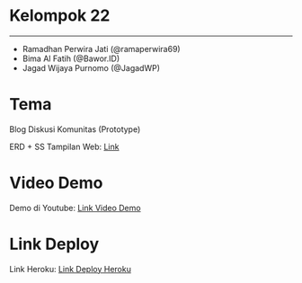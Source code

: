 <h1>Kelompok 22</h1>
<hr>
<ul>
    <li>Ramadhan Perwira Jati (@ramaperwira69)</li>
    <li>Bima Al Fatih (@Bawor.ID)</li>
    <li>Jagad Wijaya Purnomo (@JagadWP)</li>
</ul>

<h1>Tema</h1>
<p>Blog Diskusi Komunitas (Prototype)</p>
<p>ERD + SS Tampilan Web: 
    <a href="https://drive.google.com/drive/folders/1FzMrr1szT2mbJBWiPhv62kI89tVqKZLM" target="_blank">Link</a></p>

<h1>Video Demo</h1>
<p>Demo di Youtube: <a href="https://youtu.be/g029_lWJDs8" target="_blank">Link Video Demo</a></p>

<h1>Link Deploy</h1>
<p>Link Heroku: <a href="https://nameless-ridge-98025.herokuapp.com/" target="_blank">Link Deploy Heroku</a></p>


